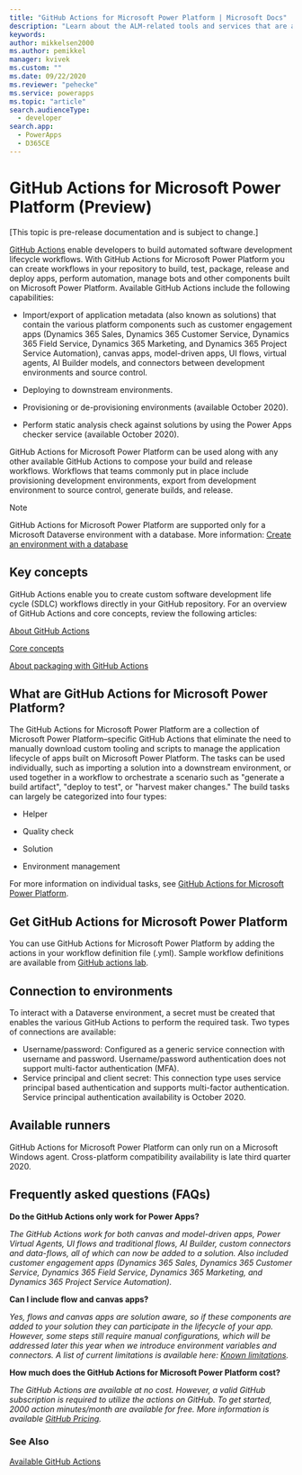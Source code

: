 ```yaml
---
title: "GitHub Actions for Microsoft Power Platform | Microsoft Docs"
description: "Learn about the ALM-related tools and services that are available to developers when using GitHub and Microsoft Power Platform."
keywords: 
author: mikkelsen2000
ms.author: pemikkel
manager: kvivek
ms.custom: ""
ms.date: 09/22/2020
ms.reviewer: "pehecke"
ms.service: powerapps
ms.topic: "article"
search.audienceType: 
  - developer
search.app: 
  - PowerApps
  - D365CE
---
```


# GitHub Actions for Microsoft Power Platform (Preview)

[This topic is pre-release documentation and is subject to change.]

[GitHub Actions](https://help.github.com/articles/about-github-actions) enable developers to build automated software development lifecycle workflows. With GitHub Actions for Microsoft Power Platform you can create workflows in your repository to build, test, package, release and deploy apps, perform automation, manage bots and other components built on Microsoft Power Platform. Available GitHub Actions include the following capabilities:

<ul><li>Import/export of application metadata (also known as
solutions) that contain the various platform components such as customer engagement apps (Dynamics 365 Sales, Dynamics 365 Customer Service, Dynamics 365 Field Service, Dynamics 365 Marketing, and Dynamics 365 Project Service Automation), canvas apps, model-driven apps, UI flows, virtual agents, AI Builder models, and connectors between development environments and source control.</li></ul>
<ul><li>Deploying to downstream environments.</li></ul>

<ul><li>Provisioning or de-provisioning
environments (available October 2020).</li></ul>

<ul><li>Perform static analysis check against solutions by using the Power Apps checker service (available October 2020).</li></ul>

GitHub Actions for Microsoft Power Platform can be used along with any other available GitHub Actions to compose your build and release workflows. Workflows that teams commonly put in place include provisioning development environments, export from development environment to source control, generate builds, and release.

> [!NOTE]
> GitHub Actions for Microsoft Power Platform are supported only for a Microsoft Dataverse environment with a database. More information: [Create an environment with a database](/power-platform/admin/create-environment#create-an-environment-with-a-database)

## Key concepts
GitHub Actions enable you to create custom software development life cycle (SDLC) workflows directly in your GitHub repository. For an overview of GitHub Actions and core concepts, review the following articles:

[About GitHub Actions](https://help.github.com/actions/getting-started-with-github-actions/about-github-actions)

[Core concepts](https://help.github.com/actions/getting-started-with-github-actions/core-concepts-for-github-actions)

[About packaging with GitHub Actions](https://help.github.com/en/actions/publishing-packages-with-github-actions/about-packaging-with-github-actions)

## What are GitHub Actions for Microsoft Power Platform?

The GitHub Actions for Microsoft Power Platform are a collection of Microsoft Power Platform&ndash;specific GitHub Actions that eliminate the need to manually download custom tooling and
scripts to manage the application lifecycle of apps built on Microsoft Power Platform. The tasks can be used
individually, such as importing a solution into a
downstream environment, or used together in a workflow to orchestrate a
scenario such as "generate a build artifact", "deploy to test", or "harvest maker changes." The build tasks can largely be categorized into four types:

- Helper

- Quality check

- Solution

- Environment management

For more information on individual tasks, see [GitHub Actions for Microsoft Power Platform](devops-github-available-actions.md).

## Get GitHub Actions for Microsoft Power Platform

You can use GitHub Actions for Microsoft Power Platform by adding the actions in your workflow definition file (.yml). Sample workflow definitions are available 
from [GitHub actions lab](https://github.com/microsoft/powerplatform-actions-lab).

## Connection to environments

To interact with a Dataverse environment, a secret must be created that enables the various GitHub Actions to perform the required task. Two types of connections are available:

- Username/password: Configured as a generic service connection with username and password. Username/password authentication does not support multi-factor authentication (MFA).
- Service principal and client secret: This connection type uses service principal based authentication and supports multi-factor authentication. Service principal authentication availability is October 2020.

## Available runners
GitHub Actions for Microsoft Power Platform can only run on a Microsoft Windows agent. Cross-platform compatibility availability is late third quarter 2020.

## Frequently asked questions (FAQs)

**Do the GitHub Actions only work for Power Apps?**  

*The GitHub Actions work for both canvas and model-driven apps, Power Virtual Agents, UI flows and traditional flows, AI Builder, custom connectors and data-flows, all of which can now be added to a solution. Also included customer engagement apps (Dynamics 365 Sales, Dynamics 365 Customer Service, Dynamics 365 Field Service, Dynamics 365 Marketing, and Dynamics 365 Project Service Automation).*

**Can I include flow and canvas apps?**

*Yes, flows and canvas apps are solution aware, so if these components are added to your solution they can participate in the lifecycle of your app.  However, some steps still require manual configurations, which will be addressed later this year when we introduce environment variables and connectors. A list of current limitations is available here: [Known limitations](/powerapps/maker/common-data-service/use-solution-explorer#known-limitations).*

**How much does the GitHub Actions for Microsoft Power Platform cost?**

*The GitHub Actions are available at no cost. However, a valid GitHub subscription is required to utilize the actions on GitHub. To get started, 2000 action minutes/month are available for free. More information is available [GitHub Pricing](https://github.com/pricing/).*

### See Also

[Available GitHub Actions](devops-github-available-actions.md)
